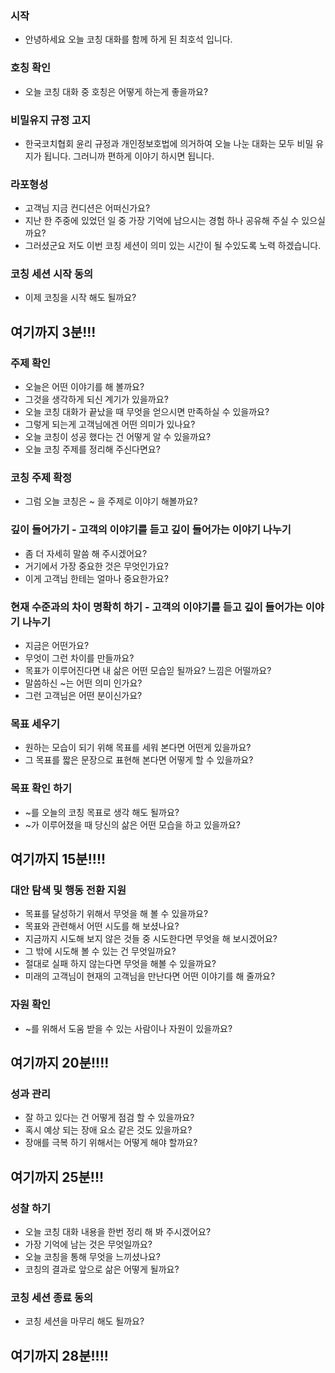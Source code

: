 ### 시작
* 안녕하세요 오늘 코칭 대화를 함께 하게 된 최호석 입니다.

### 호칭 확인
* 오늘 코칭 대화 중 호칭은 어떻게 하는게 좋을까요?

### 비밀유지 규정 고지
* 한국코치협회 윤리 규정과 개인정보호법에 의거하여 오늘 나눈 대화는 모두 비밀 유지가 됩니다. 그러니까 편하게 이야기 하시면 됩니다.

### 라포형성
* 고객님 지금 컨디션은 어떠신가요?
* 지난 한 주중에 있었던 일 중 가장 기억에 남으시는 경험 하나 공유해 주실 수 있으실까요?
* 그러셨군요 저도 이번 코칭 세션이 의미 있는 시간이 될 수있도록 노력 하겠습니다.

### 코칭 세션 시작 동의
* 이제 코칭을 시작 해도 될까요?

## 여기까지 3분!!!

### 주제 확인
* 오늘은 어떤 이야기를 해 볼까요?
* 그것을 생각하게 되신 계기가 있을까요?
* 오늘 코칭 대화가 끝났을 때 무엇을 얻으시면 만족하실 수 있을까요?
* 그렇게 되는게 고객님에겐 어떤 의미가 있나요?
* 오늘 코칭이 성공 했다는 건 어떻게 알 수 있을까요? 
* 오늘 코칭 주제를 정리해 주신다면요?

### 코칭 주제 확정
* 그럼 오늘 코칭은 ~ 을 주제로 이야기 해볼까요?

### 깊이 들어가기 - 고객의 이야기를 듣고 깊이 들어가는 이야기 나누기
* 좀 더 자세히 말씀 해 주시겠어요?
* 거기에서 가장 중요한 것은 무엇인가요?
* 이게 고객님 한테는 얼마나 중요한가요?


### 현재 수준과의 차이 명확히 하기 - 고객의 이야기를 듣고 깊이 들어가는 이야기 나누기
* 지금은 어떤가요?
* 무엇이 그런 차이를 만들까요?
* 목표가 이루어진다면 내 삶은 어떤 모습읻 될까요? 느낌은 어떨까요?
* 말씀하신 ~는 어떤 의미 인가요?
* 그런 고객님은 어떤 분이신가요?

### 목표 세우기
* 원하는 모습이 되기 위해 목표를 세워 본다면 어떤게 있을까요?
* 그 목표를 짧은 문장으로 표현해 본다면 어떻게 할 수 있을까요?

### 목표 확인 하기
* ~를 오늘의 코칭 목표로 생각 해도 될까요?
* ~가 이루어졌을 때 당신의 삶은 어떤 모습을 하고 있을까요?

## 여기까지 15분!!!!

### 대안 탐색 및 행동 전환 지원
* 목표를 달성하기 위해서 무엇을 해 볼 수 있을까요?
* 목표와 관련해서 어떤 시도를 해 보셨나요?
* 지금까지 시도해 보지 않은 것들 중 시도한다면 무엇을 해 보시겠어요?
* 그 밖에 시도해 볼 수 있는 건 무엇일까요?
* 절대로 실패 하지 않는다면 무엇을 해볼 수 있을까요?
* 미래의 고객님이 현재의 고객님을 만난다면 어떤 이야기를 해 줄까요?

### 자원 확인
* ~를 위해서 도움 받을 수 있는 사람이나 자원이 있을까요?

## 여기까지 20분!!!!

### 성과 관리
* 잘 하고 있다는 건 어떻게 점검 할 수 있을까요?
* 혹시 예상 되는 장애 요소 같은 것도 있을까요? 
* 장애를 극복 하기 위해서는 어떻게 해야 할까요?

## 여기까지 25분!!!

### 성찰 하기
* 오늘 코칭 대화 내용을 한번 정리 해 봐 주시겠어요?
* 가장 기억에 남는 것은 무엇일까요?
* 오늘 코칭을 통해 무엇을 느끼셨나요?
* 코칭의 결과로 앞으로 삶은 어떻게 될까요?

### 코칭 세션 종료 동의
* 코칭 세션을 마무리 해도 될까요?

## 여기까지 28분!!!!



